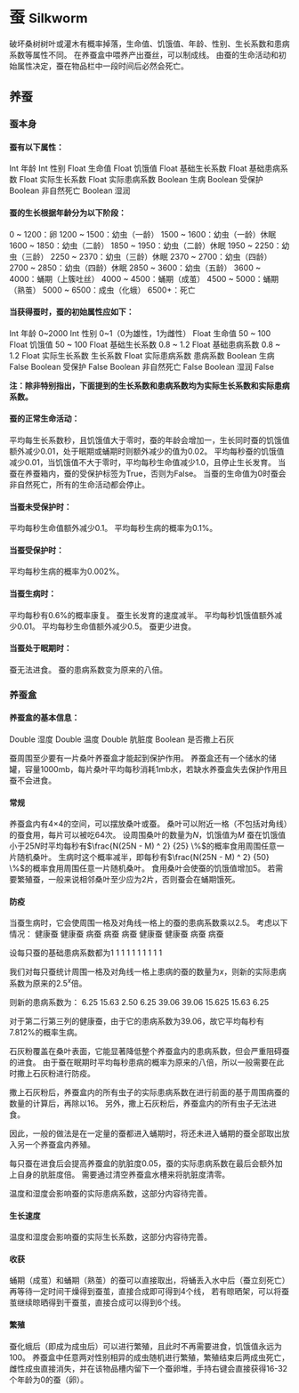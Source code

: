 # 蚕 <small> Silkworm </small>
破坏桑树树叶或灌木有概率掉落，生命值、饥饿值、年龄、性别、生长系数和患病系数等属性不同。
在养蚕盒中喂养产出蚕丝，可以制成线。
由蚕的生命活动和初始属性决定，蚕在物品栏中一段时间后必然会死亡。

## 养蚕

### 蚕本身

#### 蚕有以下属性：
Int 年龄
Int 性别
Float 生命值
Float 饥饿值
Float 基础生长系数
Float 基础患病系数
Float 实际生长系数
Float 实际患病系数
Boolean 生病
Boolean 受保护
Boolean 非自然死亡
Boolean 湿润

#### 蚕的生长根据年龄分为以下阶段：
0 ~ 1200：卵
1200 ~ 1500：幼虫（一龄）
1500 ~ 1600：幼虫（一龄）休眠
1600 ~ 1850：幼虫（二龄）
1850 ~ 1950：幼虫（二龄）休眠
1950 ~ 2250：幼虫（三龄）
2250 ~ 2370：幼虫（三龄）休眠
2370 ~ 2700：幼虫（四龄）
2700 ~ 2850：幼虫（四龄）休眠
2850 ~ 3600：幼虫（五龄）
3600 ~ 4000：蛹期（上簇吐丝）
4000 ~ 4500：蛹期（成茧）
4500 ~ 5000：蛹期（熟茧）
5000 ~ 6500：成虫（化蛾）
6500+：死亡

#### 当获得蚕时，蚕的初始属性应如下：
Int 年龄 0~2000
Int 性别 0~1（0为雄性，1为雌性）
Float 生命值 50 ~ 100
Float 饥饿值 50 ~ 100
Float 基础生长系数 0.8 ~ 1.2
Float 基础患病系数 0.8 ~ 1.2
Float 实际生长系数 生长系数
Float 实际患病系数 患病系数
Boolean 生病 False
Boolean 受保护 False
Boolean 非自然死亡 False
Boolean 湿润 False

**注：除非特别指出，下面提到的生长系数和患病系数均为实际生长系数和实际患病系数。**

#### 蚕的正常生命活动：
平均每生长系数秒，且饥饿值大于零时，蚕的年龄会增加一，生长同时蚕的饥饿值额外减少0.01，处于眠期或蛹期时则额外减少的值为0.02。
平均每秒蚕的饥饿值减少0.01，当饥饿值不大于零时，平均每秒生命值减少1.0，且停止生长发育。
当蚕在养蚕箱内，蚕的受保护标签为True，否则为False。
当蚕的生命值为0时蚕会非自然死亡，所有的生命活动都会停止。

#### 当蚕未受保护时：
平均每秒生命值额外减少0.1。
平均每秒生病的概率为0.1%。

#### 当蚕受保护时：
平均每秒生病的概率为0.002%。

#### 当蚕生病时：
平均每秒有0.6%的概率康复。
蚕生长发育的速度减半。
平均每秒饥饿值额外减少0.01。
平均每秒生命值额外减少0.5。
蚕更少进食。

#### 当蚕处于眠期时：
蚕无法进食。
蚕的患病系数变为原来的八倍。

### 养蚕盒

#### 养蚕盒的基本信息：
Double 湿度
Double 温度
Double 肮脏度
Boolean 是否撒上石灰

蚕周围至少要有一片桑叶养蚕盒才能起到保护作用。
养蚕盒还有一个储水的储罐，容量1000mb，每片桑叶平均每秒消耗1mb水，若缺水养蚕盒失去保护作用且蚕不会进食。

#### 常规
养蚕盒内有4×4的空间，可以摆放桑叶或蚕。
桑叶可以附近一格（不包括对角线）的蚕食用，每片可以被吃64次。
设周围桑叶的数量为$N$，饥饿值为$M$
蚕在饥饿值小于$25N$时平均每秒有$\frac{N(25N - M) ^ 2} {25} \%$的概率食用周围任意一片随机桑叶。
生病时这个概率减半，即每秒有$\frac{N(25N - M) ^ 2} {50} \%$的概率食用周围任意一片随机桑叶。
食用桑叶会使蚕的饥饿值增加5。
若需要繁殖蚕，一般来说相邻桑叶至少应为2片，否则蚕会在蛹期饿死。

#### 防疫
当蚕生病时，它会使周围一格及对角线一格上的蚕的患病系数乘以2.5。
考虑以下情况：
健康蚕 健康蚕 病蚕
病蚕 病蚕 健康蚕
健康蚕 病蚕 病蚕

设每只蚕的基础患病系数都为1
1 1 1
1 1 1
1 1 1

我们对每只蚕统计周围一格及对角线一格上患病的蚕的数量为$x$，则新的实际患病系数为原来的$2.5^x$倍。

则新的患病系数为：
6.25 15.63 2.50
6.25 39.06 39.06
15.625 15.63 6.25

对于第二行第三列的健康蚕，由于它的患病系数为39.06，故它平均每秒有$7.812\%$的概率生病。

石灰粉覆盖在桑叶表面，它能显著降低整个养蚕盒内的患病系数，但会严重阻碍蚕的进食。
由于蚕在眠期时平均每秒患病的概率为原来的八倍，所以一般需要在此时撒上石灰粉进行防疫。

撒上石灰粉后，养蚕盒内的所有虫子的实际患病系数在进行前面的基于周围病蚕的数量的计算后，再除以16。
另外，撒上石灰粉后，养蚕盒内的所有虫子无法进食。

因此，一般的做法是在一定量的蚕都进入蛹期时，将还未进入蛹期的蚕全部取出放入另一个养蚕盒内养殖。

每只蚕在进食后会提高养蚕盒的肮脏度0.05，蚕的实际患病系数在最后会额外加上自身的肮脏度倍。
需要通过清空养蚕盒水槽来将肮脏度清零。

温度和湿度会影响蚕的实际患病系数，这部分内容待完善。

#### 生长速度

温度和湿度会影响蚕的实际生长系数，这部分内容待完善。

#### 收获
蛹期（成茧）和蛹期（熟茧）的蚕可以直接取出，将蛹丢入水中后（蚕立刻死亡）再等待一定时间干燥得到蚕茧，直接合成即可得到4个线，
若有晾晒架，可以将蚕茧继续晾晒得到干蚕茧，直接合成可以得到6个线。

#### 繁殖
蚕化蛾后（即成为成虫后）可以进行繁殖，且此时不再需要进食，饥饿值永远为100。
养蚕盒中任意两对性别相异的成虫随机进行繁殖，繁殖结束后两成虫死亡，雌性成虫直接消失，并在该物品槽内留下一个蚕卵堆，手持右键会直接获得16-32个年龄为0的蚕（卵）。
